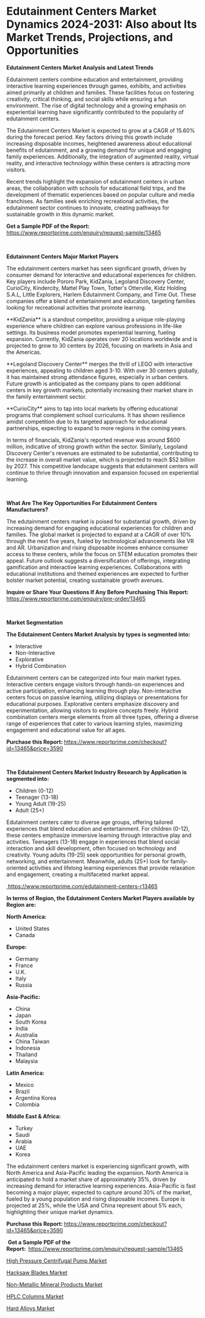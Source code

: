 <p><h1>Edutainment Centers Market Dynamics 2024-2031: Also about Its Market Trends, Projections, and Opportunities</h1></p><p><strong>Edutainment Centers Market Analysis and Latest Trends</strong></p>
<p><p>Edutainment centers combine education and entertainment, providing interactive learning experiences through games, exhibits, and activities aimed primarily at children and families. These facilities focus on fostering creativity, critical thinking, and social skills while ensuring a fun environment. The rise of digital technology and a growing emphasis on experiential learning have significantly contributed to the popularity of edutainment centers.</p><p>The Edutainment Centers Market is expected to grow at a CAGR of 15.60% during the forecast period. Key factors driving this growth include increasing disposable incomes, heightened awareness about educational benefits of edutainment, and a growing demand for unique and engaging family experiences. Additionally, the integration of augmented reality, virtual reality, and interactive technology within these centers is attracting more visitors.</p><p>Recent trends highlight the expansion of edutainment centers in urban areas, the collaboration with schools for educational field trips, and the development of thematic experiences based on popular culture and media franchises. As families seek enriching recreational activities, the edutainment sector continues to innovate, creating pathways for sustainable growth in this dynamic market.</p></p>
<p><strong>Get a Sample PDF of the Report:&nbsp;</strong> <a href="https://www.reportprime.com/enquiry/request-sample/13465?utm_campaign=103&utm_medium=2&utm_source=Github&utm_content=ia&utm_term=29112024&utm_id=edutainment-centers">https://www.reportprime.com/enquiry/request-sample/13465</a></p>
<p>&nbsp;</p>
<p><strong>Edutainment Centers Major Market Players</strong></p>
<p><p>The edutainment centers market has seen significant growth, driven by consumer demand for interactive and educational experiences for children. Key players include Pororo Park, KidZania, Legoland Discovery Center, CurioCity, Kindercity, Mattel Play Town, Totter's Otterville, Kidz Holding S.A.L, Little Explorers, Harlem Edutainment Company, and Time Out. These companies offer a blend of entertainment and education, targeting families looking for recreational activities that promote learning.</p><p>**KidZania** is a standout competitor, providing a unique role-playing experience where children can explore various professions in life-like settings. Its business model promotes experiential learning, fueling expansion. Currently, KidZania operates over 20 locations worldwide and is projected to grow to 30 centers by 2026, focusing on markets in Asia and the Americas.</p><p>**Legoland Discovery Center** merges the thrill of LEGO with interactive experiences, appealing to children aged 3-10. With over 30 centers globally, it has maintained strong attendance figures, especially in urban centers. Future growth is anticipated as the company plans to open additional centers in key growth markets, potentially increasing their market share in the family entertainment sector.</p><p>**CurioCity** aims to tap into local markets by offering educational programs that complement school curriculums. It has shown resilience amidst competition due to its targeted approach for educational partnerships, expecting to expand to more regions in the coming years.</p><p>In terms of financials, KidZania's reported revenue was around $600 million, indicative of strong growth within the sector. Similarly, Legoland Discovery Center's revenues are estimated to be substantial, contributing to the increase in overall market value, which is projected to reach $52 billion by 2027. This competitive landscape suggests that edutainment centers will continue to thrive through innovation and expansion focused on experiential learning.</p></p>
<p>&nbsp;</p>
<p><strong>What Are The Key Opportunities For Edutainment Centers Manufacturers?</strong></p>
<p><p>The edutainment centers market is poised for substantial growth, driven by increasing demand for engaging educational experiences for children and families. The global market is projected to expand at a CAGR of over 10% through the next five years, fueled by technological advancements like VR and AR. Urbanization and rising disposable incomes enhance consumer access to these centers, while the focus on STEM education promotes their appeal. Future outlook suggests a diversification of offerings, integrating gamification and interactive learning experiences. Collaborations with educational institutions and themed experiences are expected to further bolster market potential, creating sustainable growth avenues.</p></p>
<p><strong>Inquire or Share Your Questions If Any Before Purchasing This Report:</strong> <a href="https://www.reportprime.com/enquiry/pre-order/13465?utm_campaign=103&utm_medium=2&utm_source=Github&utm_content=ia&utm_term=29112024&utm_id=edutainment-centers">https://www.reportprime.com/enquiry/pre-order/13465</a></p>
<p>&nbsp;</p>
<p><strong>Market Segmentation</strong></p>
<p><strong>The Edutainment Centers Market Analysis by types is segmented into:</strong></p>
<p><ul><li>Interactive</li><li>Non-Interactive</li><li>Explorative</li><li>Hybrid Combination</li></ul></p>
<p><p>Edutainment centers can be categorized into four main market types. Interactive centers engage visitors through hands-on experiences and active participation, enhancing learning through play. Non-interactive centers focus on passive learning, utilizing displays or presentations for educational purposes. Explorative centers emphasize discovery and experimentation, allowing visitors to explore concepts freely. Hybrid combination centers merge elements from all three types, offering a diverse range of experiences that cater to various learning styles, maximizing engagement and educational value for all ages.</p></p>
<p><strong>Purchase this Report:&nbsp;</strong><a href="https://www.reportprime.com/checkout?id=13465&price=3590&utm_campaign=103&utm_medium=2&utm_source=Github&utm_content=ia&utm_term=29112024&utm_id=edutainment-centers">https://www.reportprime.com/checkout?id=13465&price=3590</a></p>
<p>&nbsp;</p>
<p><strong>The Edutainment Centers Market Industry Research by Application is segmented into:</strong></p>
<p><ul><li>Children (0-12)</li><li>Teenager (13-18)</li><li>Young Adult (19-25)</li><li>Adult (25+)</li></ul></p>
<p><p>Edutainment centers cater to diverse age groups, offering tailored experiences that blend education and entertainment. For children (0-12), these centers emphasize immersive learning through interactive play and activities. Teenagers (13-18) engage in experiences that blend social interaction and skill development, often focused on technology and creativity. Young adults (19-25) seek opportunities for personal growth, networking, and entertainment. Meanwhile, adults (25+) look for family-oriented activities and lifelong learning experiences that provide relaxation and engagement, creating a multifaceted market appeal.</p></p>
<p><a href="https://www.reportprime.com/edutainment-centers-r13465?utm_campaign=103&utm_medium=2&utm_source=Github&utm_content=ia&utm_term=29112024&utm_id=edutainment-centers">&nbsp;https://www.reportprime.com/edutainment-centers-r13465</a></p>
<p><strong>In terms of Region, the Edutainment Centers Market Players available by Region are:</strong></p>
<p>
    <p> <strong> North America: </strong>
        <ul>
            <li>United States</li>
            <li>Canada</li>
        </ul>
        </p> 
    <p> <strong> Europe: </strong>
        <ul>
            <li>Germany</li>
            <li>France</li>
            <li>U.K.</li>
            <li>Italy</li>
            <li>Russia</li>
        </ul>
        </p> 
    <p> <strong> Asia-Pacific: </strong>
        <ul>
            <li>China</li>
            <li>Japan</li>
            <li>South Korea</li>
            <li>India</li>
            <li>Australia</li>
            <li>China Taiwan</li>
            <li>Indonesia</li>
            <li>Thailand</li>
            <li>Malaysia</li>
        </ul>
        </p> 
    <p> <strong> Latin America: </strong>
        <ul>
            <li>Mexico</li>
            <li>Brazil</li>
            <li>Argentina Korea</li>
            <li>Colombia</li>
        </ul>
        </p> 
    <p> <strong> Middle East & Africa: </strong>
        <ul>
            <li>Turkey</li>
            <li>Saudi</li>
            <li>Arabia</li>
            <li>UAE</li>
            <li>Korea</li>
        </ul>
    </p>
    </p>
<p><p>The edutainment centers market is experiencing significant growth, with North America and Asia-Pacific leading the expansion. North America is anticipated to hold a market share of approximately 35%, driven by increasing demand for interactive learning experiences. Asia-Pacific is fast becoming a major player, expected to capture around 30% of the market, fueled by a young population and rising disposable incomes. Europe is projected at 25%, while the USA and China represent about 5% each, highlighting their unique market dynamics.</p></p>
<p><strong>Purchase this Report: </strong><a href="https://www.reportprime.com/checkout?id=13465&price=3590&utm_campaign=103&utm_medium=2&utm_source=Github&utm_content=ia&utm_term=29112024&utm_id=edutainment-centers">https://www.reportprime.com/checkout?id=13465&price=3590</a></p>
<p>&nbsp;<strong>Get a Sample PDF of the Report:&nbsp;&nbsp;</strong><a href="https://www.reportprime.com/enquiry/request-sample/13465?utm_campaign=103&utm_medium=2&utm_source=Github&utm_content=ia&utm_term=29112024&utm_id=edutainment-centers">https://www.reportprime.com/enquiry/request-sample/13465</a></p>
<p><strong></strong></p>
<p><p><a href="https://www.linkedin.com/pulse/future-ready-strategic-insights-global-high-pressure-centrifugal-0ln5c?utm_campaign=103&utm_medium=2&utm_source=Github&utm_content=ia&utm_term=29112024&utm_id=edutainment-centers">High Pressure Centrifugal Pump Market</a></p><p><a href="https://www.linkedin.com/pulse/market-study-hacksaw-blades-size-dynamics-expected-growth-from-hr4sc?utm_campaign=103&utm_medium=2&utm_source=Github&utm_content=ia&utm_term=29112024&utm_id=edutainment-centers">Hacksaw Blades Market</a></p><p><a href="https://issuu.com/reportprime-2/docs/non-metallic-mineral-products-market-size-2030.ppt?utm_campaign=103&utm_medium=2&utm_source=Github&utm_content=ia&utm_term=29112024&utm_id=edutainment-centers">Non-Metallic Mineral Products Market</a></p><p><a href="https://www.linkedin.com/pulse/unlock-vital-data-hplc-columns-market-financial-summary-shareholding-jspkc?utm_campaign=103&utm_medium=2&utm_source=Github&utm_content=ia&utm_term=29112024&utm_id=edutainment-centers">HPLC Columns Market</a></p><p><a href="https://issuu.com/reportprime-2/docs/hard-alloys-market-size-2030.pptx?utm_campaign=103&utm_medium=2&utm_source=Github&utm_content=ia&utm_term=29112024&utm_id=edutainment-centers">Hard Alloys Market</a></p></p>